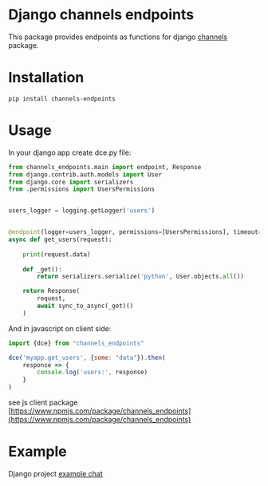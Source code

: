 # Django channels endpoints

This package provides endpoints as functions for django [channels](https://github.com/django/channels)
package.

# Installation

```shell
pip install channels-endpoints
```

# Usage
In your django app create dce.py file: 

```python
from channels_endpoints.main import endpoint, Response
from django.contrib.auth.models import User
from django.core import serializers
from .permissions import UsersPermissions


users_logger = logging.getLogger('users')


@endpoint(logger=users_logger, permissions=[UsersPermissions], timeout=42)
async def get_users(request):
    
    print(request.data)
    
    def _get():
        return serializers.serialize('python', User.objects.all())

    return Response(
        request,
        await sync_to_async(_get)()
    )
```

And in javascript on client side:

```js
import {dce} from "channels_endpoints"

dce('myapp.get_users', {some: "data"}).then(
    response => {
        console.log('users:', response)
    }
)
```

see js client package [https://www.npmjs.com/package/channels_endpoints](https://www.npmjs.com/package/channels_endpoints)



# Example

Django project  [example chat](https://github.com/avigmati/chat_project)
